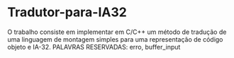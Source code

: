 # Tradutor-para-IA32
O trabalho consiste em implementar em C/C++ um método de tradução de uma linguagem de montagem simples para uma representação de código objeto e IA-32.
PALAVRAS RESERVADAS: erro, buffer_input
